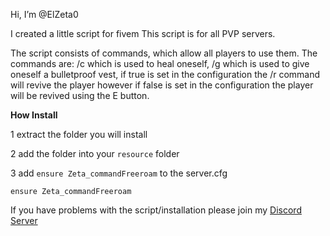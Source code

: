 Hi, I’m @ElZeta0

I created a little script for fivem
This script is for all PVP servers.

The script consists of commands, which allow all players
to use them. The commands are: /c which is used to heal oneself, /g which is used to give oneself a bulletproof vest,
if true is set in the configuration the /r command will revive the player however if false is set in the configuration the player will be revived using the E button.

**How Install**

1 extract the folder you will install

2 add the folder into your ```resource``` folder

3 add ```ensure Zeta_commandFreeroam``` to the server.cfg

```ensure Zeta_commandFreeroam```

If you have problems with the script/installation please join my [Discord Server](https://discord.gg/VNR2T7pvwT)
